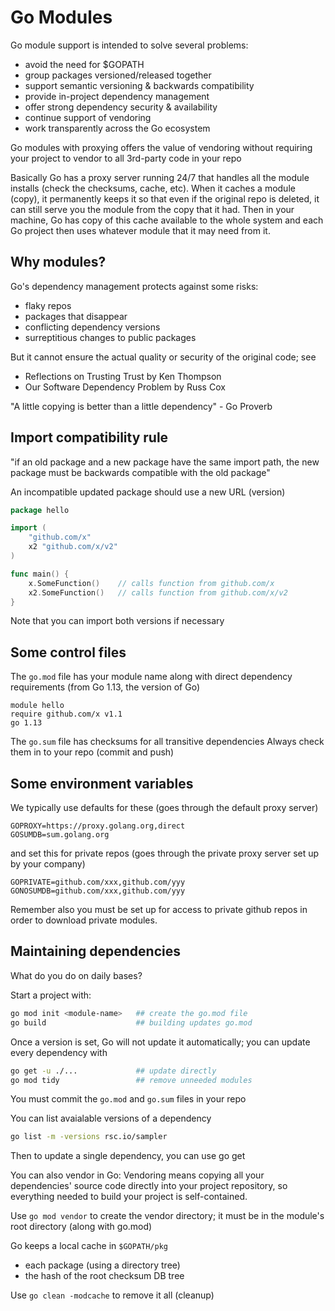 # Go Modules
Go module support is intended to solve several problems:
* avoid the need for $GOPATH
* group packages versioned/released together
* support semantic versioning & backwards compatibility
* provide in-project dependency management
* offer strong dependency security & availability
* continue support of vendoring
* work transparently across the Go ecosystem

Go modules with proxying offers the value of vendoring without requiring your project 
to vendor to all 3rd-party code in your repo

Basically Go has a proxy server running 24/7 that handles all the module installs (check the checksums,
cache, etc). When it caches a module (copy), it permanently keeps it so that even if the original repo 
is deleted, it can still serve you the module from the copy that it had. Then in your machine, Go has copy
of this cache available to the whole system and each Go project then uses whatever module that it may need 
from it. 

## Why modules?
Go's dependency management protects against some risks:
* flaky repos 
* packages that disappear
* conflicting dependency versions
* surreptitious changes to public packages

But it cannot ensure the actual quality or security of the original code; see
* Reflections on Trusting Trust by Ken Thompson
* Our Software Dependency Problem by Russ Cox

"A little copying is better than a little dependency" - Go Proverb

## Import compatibility rule
"if an old package and a new package have the same import path, 
the new package must be backwards compatible with the old package"

An incompatible updated package should use a new URL (version)
```go
package hello

import (
    "github.com/x"
    x2 "github.com/x/v2"
)

func main() {
    x.SomeFunction()    // calls function from github.com/x
    x2.SomeFunction()   // calls function from github.com/x/v2
}
```
Note that you can import both versions if necessary

## Some control files
The `go.mod` file has your module name along with direct dependency requirements
(from Go 1.13, the version of Go)

```
module hello
require github.com/x v1.1
go 1.13
```

The `go.sum` file has checksums for all transitive dependencies
Always check them in to your repo (commit and push)

## Some environment variables
We typically use defaults for these (goes through the default proxy server)
```
GOPROXY=https://proxy.golang.org,direct
GOSUMDB=sum.golang.org
```

and set this for private repos (goes through the private proxy server set up by your company)
```
GOPRIVATE=github.com/xxx,github.com/yyy
GONOSUMDB=github.com/xxx,github.com/yyy
```

Remember also you must be set up for access to private github repos in order to
download private modules. 

## Maintaining dependencies
What do you do on daily bases?

Start a project with:
```bash
go mod init <module-name>   ## create the go.mod file
go build                    ## building updates go.mod
```

Once a version is set, Go will not update it automatically; you can
update every dependency with

```bash
go get -u ./...             ## update directly
go mod tidy                 ## remove unneeded modules
```

You must commit the `go.mod` and `go.sum` files in your repo

You can list avaialable versions of a dependency
```bash
go list -m -versions rsc.io/sampler
```
Then to update a single dependency, you can use go get

You can also vendor in Go:
Vendoring means copying all your dependencies' source code directly into your project 
repository, so everything needed to build your project is self-contained.

Use `go mod vendor` to create the vendor directory; it must be in the module's root directory (along with go.mod)

Go keeps a local cache in `$GOPATH/pkg`
* each package (using a directory tree)
* the hash of the root checksum DB tree

Use `go clean -modcache` to remove it all (cleanup)